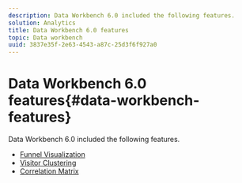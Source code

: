 ```yaml
---
description: Data Workbench 6.0 included the following features.
solution: Analytics
title: Data Workbench 6.0 features
topic: Data workbench
uuid: 3837e35f-2e63-4543-a87c-25d3f6f927a0
---
```


# Data Workbench 6.0 features{#data-workbench-features}

Data Workbench 6.0 included the following features.

* [Funnel Visualization](/help/home/c-get-started/c-analysis-vis/c-funnel-visualization/c-funnel-visualization.md)
* [Visitor Clustering](/help/home/c-get-started/c-analysis-vis/c-visitor-cluster/c-visitor-cluster.md)
* [Correlation Matrix](/help/home/c-get-started/c-analysis-vis/c-correlation-analysis/c-correlation-analysis.md)
